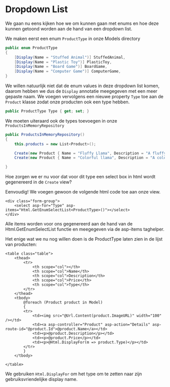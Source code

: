# Dropdown List

We gaan nu eens kijken hoe we om kunnen gaan met enums en hoe deze kunnen getoond worden aan de hand van een dropdown list.

We maken eerst een enum `ProductType` in onze Models directory

```csharp
public enum ProductType
{
    [Display(Name = "Stuffed Animal")] StuffedAnimal,
    [Display(Name = "Plastic Toy")] PlasticToy,
    [Display(Name = "Board Game")] BoardGame,
    [Display(Name = "Computer Game")] ComputerGame,
}
```

We willen natuurlijk niet dat de enum values in deze dropdown list komen, daarom hebben we dus de `Display` annotatie meegegeven met een meer gepaste naam. We voegen vervolgens een nieuwe property `Type` toe aan de `Product` klasse zodat onze producten ook een type hebben.

```csharp
public ProductType Type { get; set; }
```

We moeten uiteraard ook de types toevoegen in onze `ProductsInMemoryRepository` 

```csharp
public ProductsInMemoryRepository()
{
    this.products = new List<Product>();

    Create(new Product { Name = "Fluffy Llama", Description = "A fluffy llama for the kids", Price = 9.99M, ImageURL = "~/images/products/1.jpg", Type = ProductType.StuffedAnimal });
    Create(new Product { Name = "Colorful llama", Description = "A colorful llama for the larger kids", Price = 19.99M, ImageURL = "~/images/products/2.jpg", Type = ProductType.StuffedAnimal });

}
```

Hoe zorgen we er nu voor dat voor dit type een select box in html wordt gegenereerd in de `Create` view?

Eenvoudig! We voegen gewoon de volgende html code toe aan onze view.

```aspnet
<div class="form-group">
    <select asp-for="Type" asp-items="Html.GetEnumSelectList<ProductType>()"></select>
</div>
```

Alle items worden voor ons gegenereerd aan de hand van de Html.GetEnumSelectList functie en meegegeven via de asp-items taghelper.

Het enige wat we nu nog willen doen is de ProductType laten zien in de lijst van producten:

```markup
<table class="table">
    <thead>
        <tr>
            <th scope="col"></th>
            <th scope="col">Name</th>
            <th scope="col">Description</th>
            <th scope="col">Price</th>
            <th scope="col">Type</th>
        </tr>
    </thead>
    <tbody>
        @foreach (Product product in Model)
        {
        <tr>
            <td><img src="@Url.Content(product.ImageURL)" width="100" /></td>
            <td><a asp-controller="Product" asp-action="Details" asp-route-id="@product.Id">@product.Name</a></td>
            <td><p>@product.Description</p></td>
            <td><p>@product.Price</p></td>
            <td><p>@Html.DisplayFor(m => product.Type)</p></td>
        </tr>
        }
    </tbody>

</table>
```

We gebruiken `Html.DisplayFor` om het type om te zetten naar zijn gebruiksvriendelijke display name.

